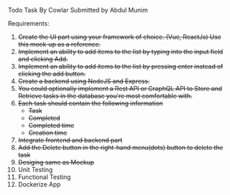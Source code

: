 Todo Task By Cowlar
Submitted by Abdul Munim

Requirements:
1. ~~Create the UI part using your framework of choice. (Vue, ReactJs) Use this mock-up as a reference.~~
2. ~~Implement an ability to add items to the list by typing into the input field and clicking Add.~~
3. ~~Implement an ability to add items to the list by pressing enter instead of clicking the add button.~~
4. ~~Create a backend using NodeJS and Express.~~
5. ~~You could optionally implement a Rest API or GraphQL API to Store and Retrieve tasks in the database you're most comfortable with.~~
6. ~~Each task should contain the following information~~
    - ~~Task~~
    - ~~Completed~~
    - ~~Completed time~~
    - ~~Creation time~~
7. ~~Integrate frontend and backend part~~
8. ~~Add the Delete button in the right-hand menu(dots) button to delete the task~~
9. ~~Desiging same as Mockup~~
10. Unit Testing
11. Functional Testing
12. Dockerize App
